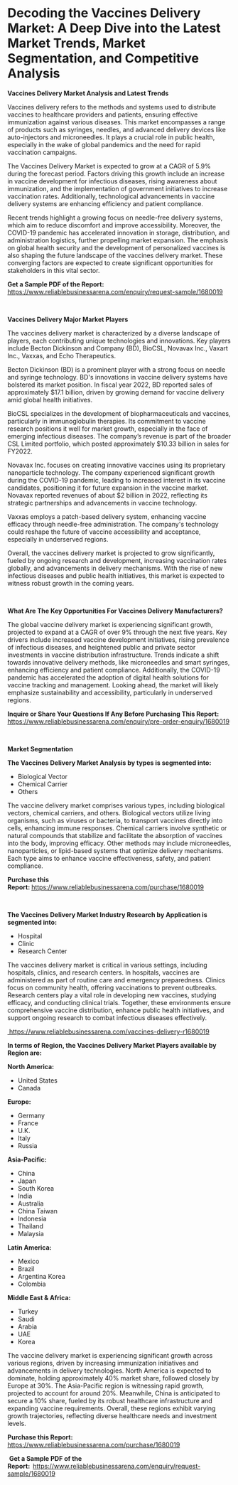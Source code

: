 <p><h1>Decoding the Vaccines Delivery Market: A Deep Dive into the Latest Market Trends, Market Segmentation, and Competitive Analysis</h1></p><p><strong>Vaccines Delivery Market Analysis and Latest Trends</strong></p>
<p><p>Vaccines delivery refers to the methods and systems used to distribute vaccines to healthcare providers and patients, ensuring effective immunization against various diseases. This market encompasses a range of products such as syringes, needles, and advanced delivery devices like auto-injectors and microneedles. It plays a crucial role in public health, especially in the wake of global pandemics and the need for rapid vaccination campaigns.</p><p>The Vaccines Delivery Market is expected to grow at a CAGR of 5.9% during the forecast period. Factors driving this growth include an increase in vaccine development for infectious diseases, rising awareness about immunization, and the implementation of government initiatives to increase vaccination rates. Additionally, technological advancements in vaccine delivery systems are enhancing efficiency and patient compliance.</p><p>Recent trends highlight a growing focus on needle-free delivery systems, which aim to reduce discomfort and improve accessibility. Moreover, the COVID-19 pandemic has accelerated innovation in storage, distribution, and administration logistics, further propelling market expansion. The emphasis on global health security and the development of personalized vaccines is also shaping the future landscape of the vaccines delivery market. These converging factors are expected to create significant opportunities for stakeholders in this vital sector.</p></p>
<p><strong>Get a Sample PDF of the Report:&nbsp;</strong> <a href="https://www.reliablebusinessarena.com/enquiry/request-sample/1680019?utm_campaign=3267&utm_medium=2&utm_source=Github&utm_content=ia&utm_term=13042025&utm_id=vaccines-delivery">https://www.reliablebusinessarena.com/enquiry/request-sample/1680019</a></p>
<p>&nbsp;</p>
<p><strong>Vaccines Delivery Major Market Players</strong></p>
<p><p>The vaccines delivery market is characterized by a diverse landscape of players, each contributing unique technologies and innovations. Key players include Becton Dickinson and Company (BD), BioCSL, Novavax Inc., Vaxart Inc., Vaxxas, and Echo Therapeutics.</p><p>Becton Dickinson (BD) is a prominent player with a strong focus on needle and syringe technology. BD's innovations in vaccine delivery systems have bolstered its market position. In fiscal year 2022, BD reported sales of approximately $17.1 billion, driven by growing demand for vaccine delivery amid global health initiatives.</p><p>BioCSL specializes in the development of biopharmaceuticals and vaccines, particularly in immunoglobulin therapies. Its commitment to vaccine research positions it well for market growth, especially in the face of emerging infectious diseases. The company’s revenue is part of the broader CSL Limited portfolio, which posted approximately $10.33 billion in sales for FY2022.</p><p>Novavax Inc. focuses on creating innovative vaccines using its proprietary nanoparticle technology. The company experienced significant growth during the COVID-19 pandemic, leading to increased interest in its vaccine candidates, positioning it for future expansion in the vaccine market. Novavax reported revenues of about $2 billion in 2022, reflecting its strategic partnerships and advancements in vaccine technology.</p><p>Vaxxas employs a patch-based delivery system, enhancing vaccine efficacy through needle-free administration. The company's technology could reshape the future of vaccine accessibility and acceptance, especially in underserved regions.</p><p>Overall, the vaccines delivery market is projected to grow significantly, fueled by ongoing research and development, increasing vaccination rates globally, and advancements in delivery mechanisms. With the rise of new infectious diseases and public health initiatives, this market is expected to witness robust growth in the coming years.</p></p>
<p>&nbsp;</p>
<p><strong>What Are The Key Opportunities For Vaccines Delivery Manufacturers?</strong></p>
<p><p>The global vaccine delivery market is experiencing significant growth, projected to expand at a CAGR of over 9% through the next five years. Key drivers include increased vaccine development initiatives, rising prevalence of infectious diseases, and heightened public and private sector investments in vaccine distribution infrastructure. Trends indicate a shift towards innovative delivery methods, like microneedles and smart syringes, enhancing efficiency and patient compliance. Additionally, the COVID-19 pandemic has accelerated the adoption of digital health solutions for vaccine tracking and management. Looking ahead, the market will likely emphasize sustainability and accessibility, particularly in underserved regions.</p></p>
<p><strong>Inquire or Share Your Questions If Any Before Purchasing This Report:</strong> <a href="https://www.reliablebusinessarena.com/enquiry/pre-order-enquiry/1680019?utm_campaign=3267&utm_medium=2&utm_source=Github&utm_content=ia&utm_term=13042025&utm_id=vaccines-delivery">https://www.reliablebusinessarena.com/enquiry/pre-order-enquiry/1680019</a></p>
<p>&nbsp;</p>
<p><strong>Market Segmentation</strong></p>
<p><strong>The Vaccines Delivery Market Analysis by types is segmented into:</strong></p>
<p><ul><li>Biological Vector</li><li>Chemical Carrier</li><li>Others</li></ul></p>
<p><p>The vaccine delivery market comprises various types, including biological vectors, chemical carriers, and others. Biological vectors utilize living organisms, such as viruses or bacteria, to transport vaccines directly into cells, enhancing immune responses. Chemical carriers involve synthetic or natural compounds that stabilize and facilitate the absorption of vaccines into the body, improving efficacy. Other methods may include microneedles, nanoparticles, or lipid-based systems that optimize delivery mechanisms. Each type aims to enhance vaccine effectiveness, safety, and patient compliance.</p></p>
<p><strong>Purchase this Report:&nbsp;</strong><a href="https://www.reliablebusinessarena.com/purchase/1680019?utm_campaign=3267&utm_medium=2&utm_source=Github&utm_content=ia&utm_term=13042025&utm_id=vaccines-delivery">https://www.reliablebusinessarena.com/purchase/1680019</a></p>
<p>&nbsp;</p>
<p><strong>The Vaccines Delivery Market Industry Research by Application is segmented into:</strong></p>
<p><ul><li>Hospital</li><li>Clinic</li><li>Research Center</li></ul></p>
<p><p>The vaccines delivery market is critical in various settings, including hospitals, clinics, and research centers. In hospitals, vaccines are administered as part of routine care and emergency preparedness. Clinics focus on community health, offering vaccinations to prevent outbreaks. Research centers play a vital role in developing new vaccines, studying efficacy, and conducting clinical trials. Together, these environments ensure comprehensive vaccine distribution, enhance public health initiatives, and support ongoing research to combat infectious diseases effectively.</p></p>
<p><a href="https://www.reliablebusinessarena.com/vaccines-delivery-r1680019?utm_campaign=3267&utm_medium=2&utm_source=Github&utm_content=ia&utm_term=13042025&utm_id=vaccines-delivery">&nbsp;https://www.reliablebusinessarena.com/vaccines-delivery-r1680019</a></p>
<p><strong>In terms of Region, the Vaccines Delivery Market Players available by Region are:</strong></p>
<p>
    <p> <strong> North America: </strong>
        <ul>
            <li>United States</li>
            <li>Canada</li>
        </ul>
        </p> 
    <p> <strong> Europe: </strong>
        <ul>
            <li>Germany</li>
            <li>France</li>
            <li>U.K.</li>
            <li>Italy</li>
            <li>Russia</li>
        </ul>
        </p> 
    <p> <strong> Asia-Pacific: </strong>
        <ul>
            <li>China</li>
            <li>Japan</li>
            <li>South Korea</li>
            <li>India</li>
            <li>Australia</li>
            <li>China Taiwan</li>
            <li>Indonesia</li>
            <li>Thailand</li>
            <li>Malaysia</li>
        </ul>
        </p> 
    <p> <strong> Latin America: </strong>
        <ul>
            <li>Mexico</li>
            <li>Brazil</li>
            <li>Argentina Korea</li>
            <li>Colombia</li>
        </ul>
        </p> 
    <p> <strong> Middle East & Africa: </strong>
        <ul>
            <li>Turkey</li>
            <li>Saudi</li>
            <li>Arabia</li>
            <li>UAE</li>
            <li>Korea</li>
        </ul>
    </p>
    </p>
<p><p>The vaccine delivery market is experiencing significant growth across various regions, driven by increasing immunization initiatives and advancements in delivery technologies. North America is expected to dominate, holding approximately 40% market share, followed closely by Europe at 30%. The Asia-Pacific region is witnessing rapid growth, projected to account for around 20%. Meanwhile, China is anticipated to secure a 10% share, fueled by its robust healthcare infrastructure and expanding vaccine requirements. Overall, these regions exhibit varying growth trajectories, reflecting diverse healthcare needs and investment levels.</p></p>
<p><strong>Purchase this Report: </strong><a href="https://www.reliablebusinessarena.com/purchase/1680019?utm_campaign=3267&utm_medium=2&utm_source=Github&utm_content=ia&utm_term=13042025&utm_id=vaccines-delivery">https://www.reliablebusinessarena.com/purchase/1680019</a></p>
<p>&nbsp;<strong>Get a Sample PDF of the Report:&nbsp;&nbsp;</strong><a href="https://www.reliablebusinessarena.com/enquiry/request-sample/1680019?utm_campaign=3267&utm_medium=2&utm_source=Github&utm_content=ia&utm_term=13042025&utm_id=vaccines-delivery">https://www.reliablebusinessarena.com/enquiry/request-sample/1680019</a></p>
<p><strong></strong></p>
<p><p></p><p></p><p></p></p>